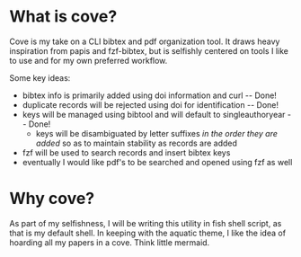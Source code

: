 # What is cove?

Cove is my take on a CLI bibtex and pdf organization tool. It draws heavy inspiration from papis and fzf-bibtex, but is selfishly centered on tools I like to use and for my own preferred workflow.

Some key ideas:
  - bibtex info is primarily added using doi information and curl -- Done!
  - duplicate records will be rejected using doi for identification -- Done!
  - keys will be managed using bibtool and will default to singleauthoryear -- Done!
    - keys will be disambiguated by letter suffixes *in the order they are added* so as to maintain stability as records are added
  - fzf will be used to search records and insert bibtex keys
  - eventually I would like pdf's to be searched and opened using fzf as well

# Why cove?

As part of my selfishness, I will be writing this utility in fish shell script, as that is my default shell. In keeping with the aquatic theme, I like the idea of hoarding all my papers in a cove. Think little mermaid.
